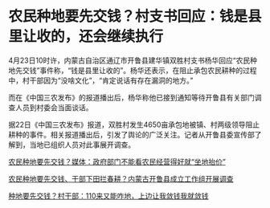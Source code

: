 # 农民种地要先交钱？村支书回应：钱是县里让收的，还会继续执行

4月23日10时许，内蒙古自治区通辽市开鲁县建华镇双胜村支书杨华回应“农民种地先交钱”事件称，“钱是县里让收的”。杨华还表示，在阻止承包农民耕种的过程中，村干部因为“没啥文化”，“肯定说话有存在漏洞的地方。”

而在《中国三农发布》的报道播出后，杨华称他已接到通知等待开鲁县有关部门调查人员到村委会当面谈话。

据22日《中国三农发布》报道，双胜村发生4650亩承包地被镇、村两级领导阻止耕种的事件。相关报道播出后，引发了舆论的广泛关注。记者从开鲁县委宣传部了解到，当地已组织人员对此事展开调查。

[农民种地要先交钱？媒体：政府部门不能看农民经营得好就“坐地抬价”
](https://news.qq.com/rain/a/20240423A03XU400)

[农民种地要先交钱、干部下田拦春耕？内蒙古开鲁县成立工作组开展调查](https://news.qq.com/rain/a/20240423A01LR300)

[种地要先交钱？村干部：110来又能咋地，上边让我敛钱我就敛钱](https://news.qq.com/rain/a/20240422V07KK100)

